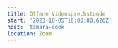 ```yaml
---
title: Offene Videosprechstunde
start: '2023-10-05T16:00:00.626Z'
host: 'tamara-cook'
location: Zoom
---
```

